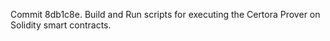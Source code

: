 Commit 8db1c8e.                    Build and Run scripts for executing the Certora Prover on Solidity smart contracts.